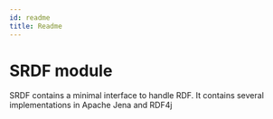 ```yaml
---
id: readme
title: Readme
---
```

# SRDF module

SRDF contains a minimal interface to handle RDF. 
It contains several implementations in Apache Jena and RDF4j

